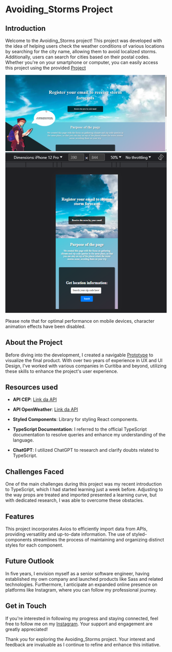# Avoiding_Storms Project

## Introduction

Welcome to the Avoiding_Storms project! This project was developed with the idea of helping users check the weather conditions of various locations by searching for the city name, allowing them to avoid localized storms. Additionally, users can search for cities based on their postal codes. Whether you're on your smartphone or computer, you can easily access this project using the provided [Project](https://viacep.com.br/)

![Project Preview](./public/Imgs/screenshot_39.png)
![Project Preview](./public/Imgs/Screenshot_1.png)

Please note that for optimal performance on mobile devices, character animation effects have been disabled.

## About the Project

Before diving into the development, I created a navigable [Prototype](<https://www.figma.com/file/IFOZsy4QXZcaG2uPRdxnYe/Front_end(Teste)?type=design&node-id=0%3A1&mode=design&t=qixEvn5kGALeUBbh-1>) to visualize the final product. With over two years of experience in UX and UI Design, I've worked with various companies in Curitiba and beyond, utilizing these skills to enhance the project's user experience.

## Resources used

- **API CEP**: [Link da API](https://viacep.com.br/)

- **API OpenWeather**: [Link da API](https://openweathermap.org/api)

- **Styled Components**: Library for styling React components.

- **TypeScript Documentation**: I referred to the official TypeScript documentation to resolve queries and enhance my understanding of the language.

- **ChatGPT**: I utilized ChatGPT to research and clarify doubts related to TypeScript.

## Challenges Faced

One of the main challenges during this project was my recent introduction to TypeScript, which I had started learning just a week before. Adjusting to the way props are treated and imported presented a learning curve, but with dedicated research, I was able to overcome these obstacles.

## Features

This project incorporates Axios to efficiently import data from APIs, providing versatility and up-to-date information. The use of styled-components streamlines the process of maintaining and organizing distinct styles for each component.

## Future Outlook

In five years, I envision myself as a senior software engineer, having established my own company and launched products like Sass and related technologies. Furthermore, I anticipate an expanded online presence on platforms like Instagram, where you can follow my professional journey.

## Get in Touch

If you're interested in following my progress and staying connected, feel free to follow me on my [Instagram](https://www.instagram.com/heisen77h/). Your support and engagement are greatly appreciated!

Thank you for exploring the Avoiding_Storms project. Your interest and feedback are invaluable as I continue to refine and enhance this initiative.
